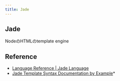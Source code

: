 ```yaml
---
title: Jade
---
```


## Jade
NodeのHTMLのtemplate engine

## Reference
* [Language Reference | Jade Language](http://jade-lang.com/reference)
* [Jade Template Syntax Documentation by Example](https://naltatis.github.io/jade-syntax-docs/)*
